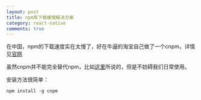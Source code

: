 ```yaml
---
layout: post
title: npm库下载缓慢解决方案
category: react-native
comments: true
---
```


在中国，npm的下载速度实在太慢了，好在牛逼的淘宝自己做了一个cnpm，详情见[官网](http://npm.taobao.org/)

虽然cnpm并不能完全替代npm，比如[这里](https://cnodejs.org/topic/552212ba01b6c9310d8e9959)所说的，但是不妨碍我们日常使用。

安装方法很简单：

```
npm install -g cnpm
```